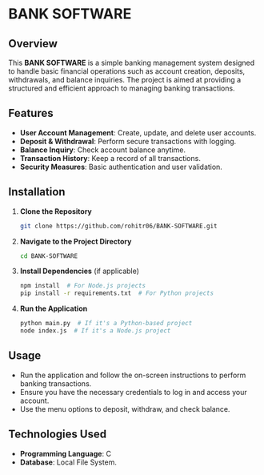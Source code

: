 # BANK SOFTWARE

## Overview
This **BANK SOFTWARE** is a simple banking management system designed to handle basic financial operations such as account creation, deposits, withdrawals, and balance inquiries. The project is aimed at providing a structured and efficient approach to managing banking transactions.

## Features
- **User Account Management**: Create, update, and delete user accounts.
- **Deposit & Withdrawal**: Perform secure transactions with logging.
- **Balance Inquiry**: Check account balance anytime.
- **Transaction History**: Keep a record of all transactions.
- **Security Measures**: Basic authentication and user validation.

## Installation
1. **Clone the Repository**
   ```sh
   git clone https://github.com/rohitr06/BANK-SOFTWARE.git
   ```
2. **Navigate to the Project Directory**
   ```sh
   cd BANK-SOFTWARE
   ```
3. **Install Dependencies** (if applicable)
   ```sh
   npm install  # For Node.js projects
   pip install -r requirements.txt  # For Python projects
   ```
4. **Run the Application**
   ```sh
   python main.py  # If it's a Python-based project
   node index.js  # If it's a Node.js project
   ```

## Usage
- Run the application and follow the on-screen instructions to perform banking transactions.
- Ensure you have the necessary credentials to log in and access your account.
- Use the menu options to deposit, withdraw, and check balance.

## Technologies Used
- **Programming Language**: C
-  **Database**: Local File System.
